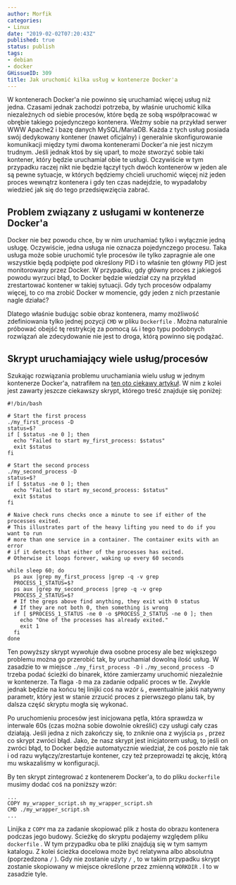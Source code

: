 ```yaml
---
author: Morfik
categories:
- Linux
date: "2019-02-02T07:20:43Z"
published: true
status: publish
tags:
- debian
- docker
GHissueID: 309
title: Jak uruchomić kilka usług w kontenerze Docker'a
---
```


W kontenerach Docker'a nie powinno się uruchamiać więcej usług niż jedna. Czasami jednak zachodzi
potrzeba, by właśnie uruchomić kilka niezależnych od siebie procesów, które będą ze sobą
współpracować w obrębie takiego pojedynczego kontenera. Weźmy sobie na przykład serwer WWW Apache2
i bazę danych MySQL/MariaDB. Każda z tych usług posiada swój dedykowany kontener (nawet oficjalny)
i generalnie skonfigurowanie komunikacji między tymi dwoma kontenerami Docker'a nie jest niczym
trudnym. Jeśli jednak ktoś by się uparł, to może stworzyć sobie taki kontener, który będzie
uruchamiał obie te usługi. Oczywiście w tym przypadku raczej nikt nie będzie łączył tych dwóch
kontenerów w jeden ale są pewne sytuacje, w których będziemy chcieli uruchomić więcej niż jeden
proces wewnątrz kontenera i gdy ten czas nadejdzie, to wypadałoby wiedzieć jak się do tego
przedsięwzięcia zabrać.

<!--more-->
## Problem związany z usługami w kontenerze Docker'a

Docker nie bez powodu chce, by w nim uruchamiać tylko i wyłącznie jedną usługę. Oczywiście, jedna
usługa nie oznacza pojedynczego procesu. Taka usługa może sobie uruchomić tyle procesów ile tylko
zapragnie ale one wszystkie będą podpięte pod określony PID i to właśnie ten główny PID jest
monitorowany przez Docker. W przypadku, gdy główny proces z jakiegoś powodu wyrzuci błąd, to Docker
będzie wiedział czy na przykład zrestartować kontener w takiej sytuacji. Gdy tych procesów odpalamy
więcej, to co ma zrobić Docker w momencie, gdy jeden z nich przestanie nagle działać?

Dlatego właśnie budując sobie obraz kontenera, mamy możliwość zdefiniowania tylko jednej pozycji
`CMD` w pliku `Dockerfile` . Można naturalnie próbować obejść tę restrykcję za pomocą `&&` i tego
typu podobnych rozwiązań ale zdecydowanie nie jest to droga, którą powinno się podążać.

## Skrypt uruchamiający wiele usług/procesów

Szukając rozwiązania problemu uruchamiania wielu usług w jednym kontenerze Docker'a, natrafiłem
na [ten oto ciekawy artykuł](https://docs.docker.com/config/containers/multi-service_container/).
W nim z kolei jest zawarty jeszcze ciekawszy skrypt, którego treść znajduje się poniżej:

    #!/bin/bash

    # Start the first process
    ./my_first_process -D
    status=$?
    if [ $status -ne 0 ]; then
      echo "Failed to start my_first_process: $status"
      exit $status
    fi

    # Start the second process
    ./my_second_process -D
    status=$?
    if [ $status -ne 0 ]; then
      echo "Failed to start my_second_process: $status"
      exit $status
    fi

    # Naive check runs checks once a minute to see if either of the processes exited.
    # This illustrates part of the heavy lifting you need to do if you want to run
    # more than one service in a container. The container exits with an error
    # if it detects that either of the processes has exited.
    # Otherwise it loops forever, waking up every 60 seconds

    while sleep 60; do
      ps aux |grep my_first_process |grep -q -v grep
      PROCESS_1_STATUS=$?
      ps aux |grep my_second_process |grep -q -v grep
      PROCESS_2_STATUS=$?
      # If the greps above find anything, they exit with 0 status
      # If they are not both 0, then something is wrong
      if [ $PROCESS_1_STATUS -ne 0 -o $PROCESS_2_STATUS -ne 0 ]; then
        echo "One of the processes has already exited."
        exit 1
      fi
    done

Ten powyższy skrypt wywołuje dwa osobne procesy ale bez większego problemu można go przerobić tak,
by uruchamiał dowolną ilość usług. W zasadzie to w miejsce `./my_first_process -D` i
`./my_second_process -D` trzeba podać ścieżki do binarek, które zamierzamy uruchomić niezależnie w
kontenerze. Ta flaga `-D` ma za zadanie odpalić proces w tle. Zwykle jednak będzie na końcu tej
linijki coś na wzór `&` , ewentualnie jakiś natywny parametr, który jest w stanie zrzucić proces z
pierwszego planu tak, by dalsza część skryptu mogła się wykonać.

Po uruchomieniu procesów jest inicjowana pętla, która sprawdza w interwale 60s (czas można sobie
dowolnie określić) czy usługi cały czas działają. Jeśli jedna z nich zakończy się, to zniknie ona z
wyjścia `ps` , przez co skrypt zwróci błąd. Jako, że nasz skrypt jest inicjatorem usług, to jeśli
on zwróci błąd, to Docker będzie automatycznie wiedział, że coś poszło nie tak i od razu
wyłączy/zrestartuje kontener, czy też przeprowadzi tę akcję, którą mu wskazaliśmy w konfiguracji.

By ten skrypt zintegrować z kontenerem Docker'a, to do pliku `dockerfile` musimy dodać coś na
poniższy wzór:

    ...
    COPY my_wrapper_script.sh my_wrapper_script.sh
    CMD ./my_wrapper_script.sh
    ...

Linijka z `COPY` ma za zadanie skopiować plik z hosta do obrazu kontenera podczas jego budowy.
Ścieżkę do skryptu podajemy względem pliku `dockerfile` . W tym przypadku oba te pliki znajdują się
w tym samym katalogu. Z kolei ścieżka docelowa może być relatywna albo absolutna (poprzedzona `/` ).
Gdy nie zostanie użyty `/` , to w takim przypadku skrypt zostanie skopiowany w miejsce określone
przez zmienną `WORKDIR` . I to w zasadzie tyle.
